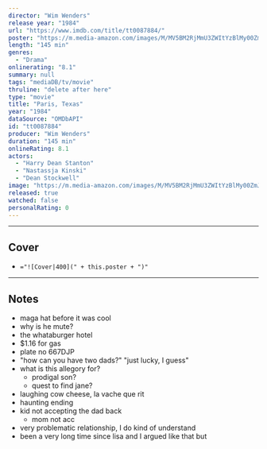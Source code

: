 ```yaml
---
director: "Wim Wenders"
release year: "1984"
url: "https://www.imdb.com/title/tt0087884/"
poster: "https://m.media-amazon.com/images/M/MV5BM2RjMmU3ZWItYzBlMy00ZmJkLWE5YzgtNTVkODdhOWM3NGZhXkEyXkFqcGdeQXVyNDA5Mjg5MjA@._V1_SX300.jpg"
length: "145 min"
genres: 
  - "Drama"
onlinerating: "8.1"
summary: null
tags: "mediaDB/tv/movie"
thruline: "delete after here"
type: "movie"
title: "Paris, Texas"
year: "1984"
dataSource: "OMDbAPI"
id: "tt0087884"
producer: "Wim Wenders"
duration: "145 min"
onlineRating: 8.1
actors: 
  - "Harry Dean Stanton"
  - "Nastassja Kinski"
  - "Dean Stockwell"
image: "https://m.media-amazon.com/images/M/MV5BM2RjMmU3ZWItYzBlMy00ZmJkLWE5YzgtNTVkODdhOWM3NGZhXkEyXkFqcGdeQXVyNDA5Mjg5MjA@._V1_SX300.jpg"
released: true
watched: false
personalRating: 0
---
```



---
## Cover

- `="![Cover|400](" + this.poster + ")"`

---
## Notes
- maga hat before it was cool
- why is he mute?
- the whataburger hotel
- $1.16 for gas
- plate no 667DJP
- "how can you have two dads?" "just lucky, I guess"
- what is this allegory for? 
	- prodigal son?
	- quest to find jane?
- laughing cow cheese, la vache que rit
- haunting ending
- kid not accepting the dad back
	- mom not acc
- very problematic relationship, I do kind of understand
- been a very long time since lisa and I argued like that but